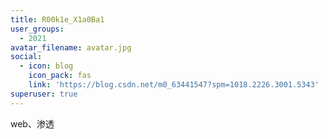 ```yaml
---
title: R00k1e_X1a0Ba1
user_groups:
  - 2021
avatar_filename: avatar.jpg
social:
  - icon: blog
    icon_pack: fas
    link: 'https://blog.csdn.net/m0_63441547?spm=1018.2226.3001.5343'
superuser: true
---
```


web、渗透
